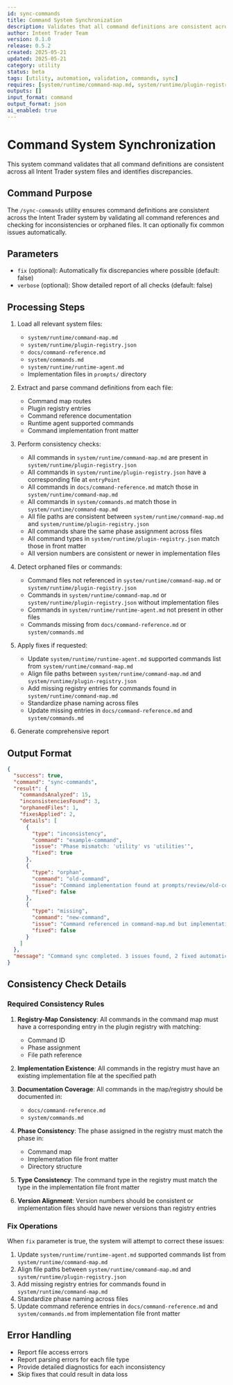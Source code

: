 ```yaml
---
id: sync-commands
title: Command System Synchronization
description: Validates that all command definitions are consistent across system files
author: Intent Trader Team
version: 0.1.0
release: 0.5.2
created: 2025-05-21
updated: 2025-05-21
category: utility
status: beta
tags: [utility, automation, validation, commands, sync]
requires: [system/runtime/command-map.md, system/runtime/plugin-registry.json, docs/command-reference.md]
outputs: []
input_format: command
output_format: json
ai_enabled: true
---
```


# Command System Synchronization

This system command validates that all command definitions are consistent across all Intent Trader system files and identifies discrepancies.

## Command Purpose

The `/sync-commands` utility ensures command definitions are consistent across the Intent Trader system by validating all command references and checking for inconsistencies or orphaned files. It can optionally fix common issues automatically.

## Parameters

- `fix` (optional): Automatically fix discrepancies where possible (default: false)
- `verbose` (optional): Show detailed report of all checks (default: false)

## Processing Steps

1. Load all relevant system files:
   - `system/runtime/command-map.md`
   - `system/runtime/plugin-registry.json`
   - `docs/command-reference.md`
   - `system/commands.md`
   - `system/runtime/runtime-agent.md`
   - Implementation files in `prompts/` directory

2. Extract and parse command definitions from each file:
   - Command map routes
   - Plugin registry entries
   - Command reference documentation
   - Runtime agent supported commands
   - Command implementation front matter

3. Perform consistency checks:
   - All commands in `system/runtime/command-map.md` are present in `system/runtime/plugin-registry.json`
   - All commands in `system/runtime/plugin-registry.json` have a corresponding file at `entryPoint`
   - All commands in `docs/command-reference.md` match those in `system/runtime/command-map.md`
   - All commands in `system/commands.md` match those in `system/runtime/command-map.md`
   - All file paths are consistent between `system/runtime/command-map.md` and `system/runtime/plugin-registry.json`
   - All commands share the same phase assignment across files
   - All command types in `system/runtime/plugin-registry.json` match those in front matter
   - All version numbers are consistent or newer in implementation files

4. Detect orphaned files or commands:
   - Command files not referenced in `system/runtime/command-map.md` or `system/runtime/plugin-registry.json`
   - Commands in `system/runtime/command-map.md` or `system/runtime/plugin-registry.json` without implementation files
   - Commands in `system/runtime/runtime-agent.md` not present in other files
   - Commands missing from `docs/command-reference.md` or `system/commands.md`

5. Apply fixes if requested:
   - Update `system/runtime/runtime-agent.md` supported commands list from `system/runtime/command-map.md`
   - Align file paths between `system/runtime/command-map.md` and `system/runtime/plugin-registry.json`
   - Add missing registry entries for commands found in `system/runtime/command-map.md`
   - Standardize phase naming across files
   - Update missing entries in `docs/command-reference.md` and `system/commands.md`

6. Generate comprehensive report

## Output Format

```json
{
  "success": true,
  "command": "sync-commands",
  "result": {
    "commandsAnalyzed": 15,
    "inconsistenciesFound": 3,
    "orphanedFiles": 1,
    "fixesApplied": 2,
    "details": [
      {
        "type": "inconsistency",
        "command": "example-command",
        "issue": "Phase mismatch: 'utility' vs 'utilities'",
        "fixed": true
      },
      {
        "type": "orphan",
        "command": "old-command",
        "issue": "Command implementation found at prompts/review/old-command.md but not referenced in registry",
        "fixed": false
      },
      {
        "type": "missing",
        "command": "new-command",
        "issue": "Command referenced in command-map.md but implementation file not found",
        "fixed": false
      }
    ]
  },
  "message": "Command sync completed. 3 issues found, 2 fixed automatically."
}
```

## Consistency Check Details

### Required Consistency Rules

1. **Registry-Map Consistency**: All commands in the command map must have a corresponding entry in the plugin registry with matching:
   - Command ID
   - Phase assignment
   - File path reference

2. **Implementation Existence**: All commands in the registry must have an existing implementation file at the specified path

3. **Documentation Coverage**: All commands in the map/registry should be documented in:
   - `docs/command-reference.md`
   - `system/commands.md`

4. **Phase Consistency**: The phase assigned in the registry must match the phase in:
   - Command map
   - Implementation file front matter
   - Directory structure

5. **Type Consistency**: The command type in the registry must match the type in the implementation file front matter

6. **Version Alignment**: Version numbers should be consistent or implementation files should have newer versions than registry entries

### Fix Operations

When `fix` parameter is true, the system will attempt to correct these issues:

1. Update `system/runtime/runtime-agent.md` supported commands list from `system/runtime/command-map.md`
2. Align file paths between `system/runtime/command-map.md` and `system/runtime/plugin-registry.json`
3. Add missing registry entries for commands found in `system/runtime/command-map.md`
4. Standardize phase naming across files
5. Update command reference entries in `docs/command-reference.md` and `system/commands.md` from implementation file front matter

## Error Handling

- Report file access errors
- Report parsing errors for each file type
- Provide detailed diagnostics for each inconsistency
- Skip fixes that could result in data loss
